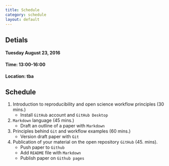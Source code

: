 ```yaml
---
title: Schedule
category: schedule
layout: default
---
```


## Detials

#### Tuesday August 23, 2016

#### Time: 13:00-16:00

#### Location: tba 

## Schedule

1. Introduction to reproducibility and open science workflow principles (30 mins.)
    - Install `GitHub` account and `GitHub Desktop`
2. `Markdown` language (45 mins.)
    - Draft an outline of a paper with `Markdown`
3. Principles behind `Git` and workflow examples (60 mins.)
    - Version draft paper with `Git`
4. Publication of your material on the open repository `GitHub` (45. mins).
    - Push paper to `Github`
    - Add `README` file with `Markdown`
    - Publish paper on `Github pages`
